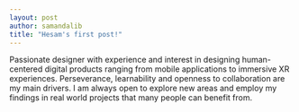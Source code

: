 ```yaml
---
layout: post
author: samandalib
title: "Hesam's first post!"
---
```


Passionate designer with experience and interest in designing human-centered digital products ranging from mobile applications to immersive XR experiences. 
Perseverance, learnability and openness to collaboration are my main drivers. I am always open to explore new areas and employ my findings in real world projects that many people can benefit from.
